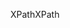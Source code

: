 <span data-ttu-id="de72a-101">XPath</span><span class="sxs-lookup"><span data-stu-id="de72a-101">XPath</span></span>